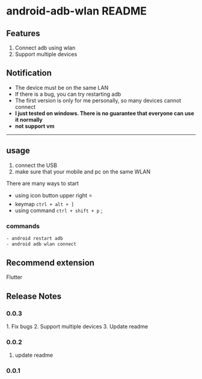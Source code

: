 # android-adb-wlan README

## Features

1. Connect adb using wlan
2. Support multiple devices

## Notification

* The device must be on the same LAN
* lf there is a bug, you can try restarting adb
* The first version is only for me personally, so many devices cannot connect
* **I just tested on windows. There is no guarantee that everyone can use it normally**  
* **not support vm**

- - -

## usage

1. connect the USB
2. make sure that your mobile and pc on the same WLAN

There are many ways to start

* using icon button upper right ⭐
* keymap `ctrl + alt + ]`
* using command `ctrl + shift + p` ;

### commands

``` txt
- android restart adb
- android adb wlan connect
```

## Recommend extension

Flutter

## Release Notes

### 0.0.3

1\. Fix bugs
2\. Support multiple devices
3\. Update readme

### 0.0.2

1. update readme

### 0.0.1